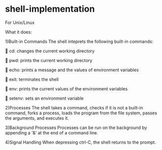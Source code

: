 # shell-implementation
For Unix/Linux

What it does:

1)Built-in Commands
The shell inteprets the following built-in commands:

 cd: changes the current working directory

 pwd: prints the current working directory

 echo: prints a message and the values of environment variables

 exit: terminates the shell

 env: prints the current values of the environment variables

 setenv: sets an environment variable


2)Processes
The shell takes a command, checks if it is not a built-in command, forks a process, loads the program from the file system, passes the arguments, and executes it.

3)Background Processes
Processes can be run on the background by appending a '&' at the end of a command line.

4)Signal Handling
When depressing ctrl-C, the shell returns to the prompt.
